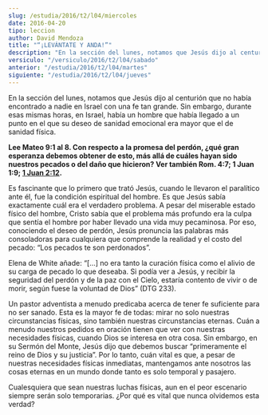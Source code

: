 ```yaml
---
slug: /estudia/2016/t2/l04/miercoles
date: 2016-04-20
tipo: leccion
author: David Mendoza
title: "“¡LEVÁNTATE Y ANDA!”"
description: "En la sección del lunes, notamos que Jesús dijo al centurión que no había  encontrado a nadie en Israel con una fe tan grande. Sin embargo, durante esas  mismas horas, en Israel, había un hombre que había llegado a un punto en el  que su deseo de sanidad emocional era ma..."
versiculo: "/versiculo/2016/t2/l04/sabado"
anterior: "/estudia/2016/t2/l04/martes"
siguiente: "/estudia/2016/t2/l04/jueves"
---
```


En la sección del lunes, notamos que Jesús dijo al centurión que no había encontrado a nadie en Israel con una fe tan grande. Sin embargo, durante esas mismas horas, en Israel, había un hombre que había llegado a un punto en el que su deseo de sanidad emocional era mayor que el de sanidad física.

**Lee Mateo 9:1 al 8. Con respecto a la promesa del perdón, ¿qué gran esperanza debemos obtener de esto, más allá de cuáles hayan sido nuestros pecados o del daño que hicieron? Ver también Rom. 4:7; 1 Juan 1:9; [1 Juan 2:12](/bilbia/62/2/12).**

Es fascinante que lo primero que trató Jesús, cuando le llevaron el paralítico ante él, fue la condición espiritual del hombre. Es que Jesús sabía exactamente cuál era el verdadero problema. A pesar del miserable estado físico del hombre, Cristo sabía que el problema más profundo era la culpa que sentía el hombre por haber llevado una vida muy pecaminosa. Por eso, conociendo el deseo de perdón, Jesús pronuncia las palabras más consoladoras para cualquiera que comprende la realidad y el costo del pecado: “Los pecados te son perdonados”.

Elena de White añade: “[...] no era tanto la curación física como el alivio de su carga de pecado lo que deseaba. Si podía ver a Jesús, y recibir la seguridad del perdón y de la paz con el Cielo, estaría contento de vivir o de morir, según fuese la voluntad de Dios” (DTG 233).

Un pastor adventista a menudo predicaba acerca de tener fe suficiente para no ser sanado. Esta es la mayor fe de todas: mirar no solo nuestras circunstancias físicas, sino también nuestras circunstancias eternas. Cuán a menudo nuestros pedidos en oración tienen que ver con nuestras necesidades físicas, cuando Dios se interesa en otra cosa. Sin embargo, en su Sermón del Monte, Jesús dijo que debemos buscar “primeramente el reino de Dios y su justicia”. Por lo tanto, cuán vital es que, a pesar de nuestras necesidades físicas inmediatas, mantengamos ante nosotros las cosas eternas en un mundo donde tanto es solo temporal y pasajero.

Cualesquiera que sean nuestras luchas físicas, aun en el peor escenario siempre serán solo temporarias. ¿Por qué es vital que nunca olvidemos esta verdad?

